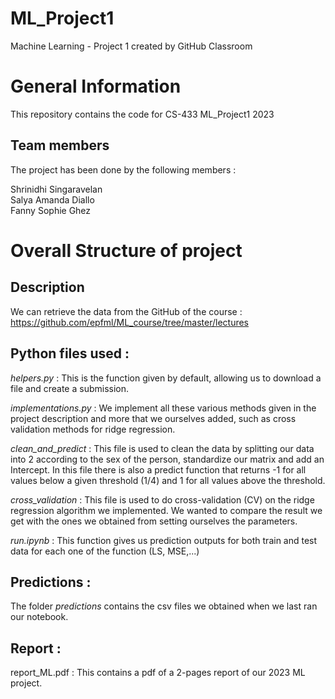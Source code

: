 # ML_Project1
Machine Learning - Project 1 created by GitHub Classroom

# General Information
This repository contains the code for CS-433 ML_Project1 2023 

## Team members 
The project has been done by the following members :

Shrinidhi Singaravelan \
Salya Amanda Diallo  \
Fanny Sophie Ghez

# Overall Structure of project

## Description 
We can retrieve the data from the GitHub of the course : https://github.com/epfml/ML_course/tree/master/lectures

## Python files used :

*helpers.py* : This is the function given by default, allowing us to download a file and create a submission. 

*implementations.py* : We implement all these various methods given in the project description and more that we ourselves added, such as cross validation methods for ridge regression. 

*clean_and_predict* : This file is used to clean the data by splitting our data into 2 according to the sex of the person, standardize our matrix and add an Intercept. In this file there is also a predict function that returns -1 for all values below a given threshold (1/4) and 1 for all values above the threshold. 

*cross_validation* : This file is used to do cross-validation (CV) on the ridge regression algorithm we implemented. We wanted to compare the result we get with the ones we obtained from setting ourselves the parameters.

*run.ipynb* : This function gives us prediction outputs for both train and test data for each one of the function (LS, MSE,...)

## Predictions :

The folder _predictions_ contains the csv files we obtained when we last ran our notebook.

## Report :
report_ML.pdf : This contains a pdf of a 2-pages report of our 2023 ML project.


